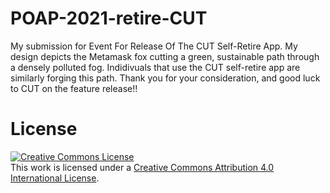 # POAP-2021-retire-CUT
My submission for Event For Release Of The CUT Self-Retire App. My design depicts the Metamask fox cutting a green, sustainable path through a densely polluted fog. Indidivuals that use the CUT self-retire app are similarly forging this path. Thank you for your consideration, and good luck to CUT on the feature release!!

# License
<a rel="license" href="http://creativecommons.org/licenses/by/4.0/"><img alt="Creative Commons License" style="border-width:0" src="https://i.creativecommons.org/l/by/4.0/88x31.png" /></a><br />This work is licensed under a <a rel="license" href="http://creativecommons.org/licenses/by/4.0/">Creative Commons Attribution 4.0 International License</a>.
